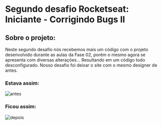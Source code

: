 # Segundo desafio Rocketseat: Iniciante - Corrigindo Bugs II
## Sobre o projeto:
Neste segundo desafio nós recebemos mais um código com o projeto desenvolvido durante as aulas da Fase 02, porém o mesmo agora se apresenta com diversas alterações... Resultando em um código todo desconfigurado. Nosso desafio foi deixar o site com o mesmo designer de antes.
### Estava assim: 
![antes](https://user-images.githubusercontent.com/113949375/209372585-f1cf3c45-66dc-49c5-8a8c-b03552bd4fa3.jpg)
### Ficou assim: 
![depois](https://user-images.githubusercontent.com/113949375/209372655-e0d3ffc2-baf1-49bf-8a01-2d4256623e78.jpg)

